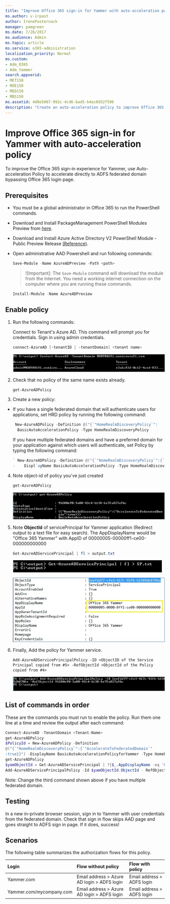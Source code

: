 ```yaml
---
title: "Improve Office 365 sign-in for Yammer with auto-acceleration policy"
ms.author: v-irpast
author: IrenePasternack
manager: pamgreen
ms.date: 7/26/2017
ms.audience: Admin
ms.topic: article
ms.service: o365-administration
localization_priority: Normal
ms.custom:
- Adm_O365
- Adm_Yammer
search.appverid:
- MET150
- MOE150
- MED150
- MBS150
ms.assetid: 4d0e5067-992c-4cd6-bad5-b4ac0d52f596
description: "Create an auto-acceleration policy to improve Office 365 sign-in for Yammer."
---
```


# Improve Office 365 sign-in for Yammer with auto-acceleration policy

To improve the Office 365 sign-in experience for Yammer, use Auto-acceleration Policy to accelerate directly to ADFS federated domain bypassing Office 365 login page. 
  
## Prerequisites

- You must be a global administrator in Office 365 to run the PowerShell commands.
    
- Download and Install PackageManagement PowerShell Modules Preview from [here](https://www.microsoft.com/en-us/download/details.aspx?id=49186).
    
- Download and Install Azure Active Directory V2 PowerShell Module - Public Preview Release [(](https://www.powershellgallery.com/packages/AzureADPreview/2.0.0.85)[Reference](https://www.powershellgallery.com/packages/AzureADPreview/2.0.0.85)[)](https://www.powershellgallery.com/packages/AzureADPreview/2.0.0.85).
    
- Open administrative AAD Powershell and run following commands:
    
    ```powershell
    Save-Module -Name AzureADPreview -Path <path>
    ```

     >![Important]:
    >The  `Save-Module` command will download the module from the Internet. You need a working internet connection on the computer where you are running these commands. 

  
    ```powershell
    Install-Module -Name AzureADPreview
    ```

## Enable policy

1. Run the following commands:
    
    Connect to Tenant's Azure AD. This command will prompt you for credentials. Sign in using admin credentials.
    
      ```powershell
     connect-AzureAD [-tenantID | -tenantDomain] <tenant name>
     ```

    ![Examnple sign-in using admin credentials.](../media/7f7c2ac7-b7dc-4ee1-b5c6-32b3c2ae6dc1.jpg)
  
2. Check that no policy of the same name exists already.
    
      ```powershell
      get-AzureADPolicy
      ```

3. Create a new policy:
    
  - If you have a single federated domain that will authenticate users for applications, set HRD policy by running the following command:
    
     ```powershell
      New-AzureADPolicy -Definition @("{`"HomeRealmDiscoveryPolicy`":        {`"AccelerateToFederatedDomain`":true}}") -DisplayName
       BasicAutoAccelerationPolicy -Type HomeRealmDiscoveryPolicy
    ```

    If you have multiple federated domains and have a preferred domain for your application against which users will authenticate, set Policy by typing the following command:
    
       ```powershell
     ` New-AzureADPolicy -Definition @("{`"HomeRealmDiscoveryPolicy`":{`"AccelerateToFederatedDomain`":true,`"PreferredDomain`":`"contoso.com`"}}")
    -    Displ`ayName BasicAutoAccelerationPolicy -Type HomeRealmDiscoveryPolicy
       ```

4. Note object-id of policy you've just created
    ```powershell
    get-AzureADPolicy
    ```
    ![Example output of new policy](../media/622b3fcc-ed8b-4941-85be-e045b153607e.jpg)

5. Note **ObjectId** of servicePrincipal for Yammer application (Redirect output to a text file for easy search). The AppDisplayName would be "Office 365 Yammer" with AppID of 00000005-00000ff1-ce00-000000000000 
    
    ```powershell
    Get-AzureADServicePrincipal | fl > output.txt
    ```
    ![Command line for redirecting output to a text file](../media/31fee97b-75a2-498e-b404-c925f018615f.jpg)

    ![Example of output to a text file](../media/063f131c-413a-4372-8b11-e79a41e421b2.jpg)
  
6. Finally, Add the policy for Yammer service.
    
      ```
      Add-AzureADServicePrincipalPolicy -ID <ObjectID of the Service Principal copied from #5> -RefObjectId <ObjectId of the Policy copied from #4>
      ```

    ![Command line for adding the policy for Yammer service](../media/3547246b-9d0f-4f97-9910-14c9559bf2fa.jpg)
  
## List of commands in order

These are the commands you must run to enable the policy. Run them one line at a time and review the output after each command:
  
```Powershell
Connect-AzureAD -TenantDomain <Tenant-Name>
get-AzureADPolicy
$PolicyId = New-AzureADPolicy -Definition
@("{`"HomeRealmDiscoveryPolicy`":{`"AccelerateToFederatedDomain`"
:true}}") -DisplayName BasicAutoAccelerationPolicyforYammer -Type HomeRealmDiscoveryPolicy
get-AzureADPolicy
$yamObjectId = Get-AzureADServicePrincipal | ?{$_.AppDisplayName -eq 'Office 365 Yammer'}
Add-AzureADServicePrincipalPolicy -Id $yamObjectId.ObjectId - RefObjectId $PolicyId.Id
```

Note: Change the third command shown above if you have multiple federated domain.
  
## Testing

In a new in-private browser session, sign in to Yammer with user credentials from the federated domain. Check that sign in flow skips AAD page and goes straight to ADFS sign in page. If it does, success!
  
## Scenarios

The following table summarizes the authorization flows for this policy.
  
|**Login**|**Flow without policy**|**Flow with policy**|
|:-----|:-----|:-----|
|Yammer.com  <br/> |Email address \> Azure AD login \> ADFS login  <br/> |Email address \> ADFS login  <br/> |
|Yammer.com/mycompany.com  <br/> |Email address \> Azure AD login \> ADFS login  <br/> |Email address \> ADFS login  <br/> |
   

